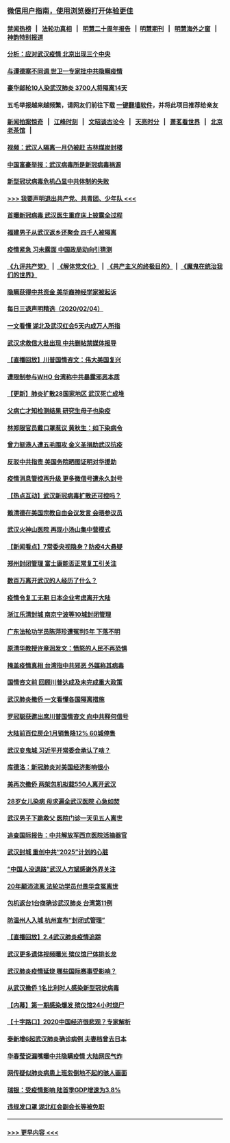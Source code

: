 ### [微信用户指南，使用浏览器打开体验更佳](https://github.com/gfw-breaker/banned-news1/blob/master/indexes/wechat-guide.md?t=0)
#### [禁闻热榜](热点新闻.md?t=0)  &nbsp;&nbsp;|&nbsp;&nbsp; [法轮功真相](https://github.com/gfw-breaker/truth/blob/master/README.md?t=0) &nbsp;&nbsp;|&nbsp;&nbsp; [明慧二十周年报告](https://github.com/gfw-breaker/mh-reports/blob/master/README.md?t=0) &nbsp;&nbsp;|&nbsp;&nbsp;[明慧期刊](https://github.com/gfw-breaker/mh-qikan) &nbsp;&nbsp;|&nbsp;&nbsp; [明慧海外之窗](https://github.com/gfw-breaker/mh-news/blob/master/README.md?t=0) &nbsp;&nbsp;|&nbsp;&nbsp; [神韵特别报道](https://github.com/gfw-breaker/mh-news/blob/master/shenyun.md?t=0)
#### [分析：应对武汉疫情 北京出现三个中央](../pages/nsc413/n11845850.md?t=02051644) 
#### [与谭德塞不同调 世卫一专家批中共隐瞒疫情](../pages/nsc413/n11845278.md?t=02051644) 
#### [豪华邮轮10人染武汉肺炎 3700人将隔离14天](../pages/nsc413/n11845543.md?t=02051644) 
#### 五毛举报越来越频繁，请网友们前往下载 [一键翻墙软件](https://github.com/gfw-breaker/ssr-accounts)，并将此项目推荐给亲友
#### [新闻拍案惊奇](https://github.com/gfw-breaker/banned-news1/blob/master/pages/link4.md) &nbsp;&nbsp;|&nbsp;&nbsp; [江峰时刻](https://github.com/gfw-breaker/banned-news1/blob/master/pages/link4.md) &nbsp;&nbsp;|&nbsp;&nbsp; [文昭谈古论今](https://github.com/gfw-breaker/banned-news1/blob/master/pages/link4.md) &nbsp;&nbsp;|&nbsp;&nbsp; [天亮时分](https://github.com/gfw-breaker/banned-news1/blob/master/pages/link4.md) &nbsp;&nbsp;|&nbsp;&nbsp; [萧茗看世界](https://github.com/gfw-breaker/banned-news1/blob/master/pages/link4.md) &nbsp;&nbsp;|&nbsp;&nbsp; [北京老茶馆](https://github.com/gfw-breaker/banned-news1/blob/master/pages/link4.md) &nbsp;&nbsp;|&nbsp;&nbsp; 
#### [视频：武汉人隔离一月仍被赶 吉林煤炭封楼](../pages/nsc413/n11845570.md?t=02051644) 
#### [中国富豪举报：武汉病毒所是新冠病毒祸源](../pages/nsc413/n11844943.md?t=02051644) 
#### [新型冠状病毒危机凸显中共体制的失败](../pages/nsc413/n11844970.md?t=02051644) 
#### [>>> 我要声明退出共产党、共青团、少年队 <<<](https://github.com/begood0513/goodnews/blob/master/quit/letter.md) 
#### [首曝新冠病毒 武汉医生重症床上披露全过程](../pages/nsc413/n11845150.md?t=02051644) 
#### [福建男子从武汉返乡还聚会 四千人被隔离](../pages/nsc413/n11845352.md?t=02051644) 
#### [疫情紧急 习未露面 中国政局动向引猜测](../pages/nsc413/n11845224.md?t=02051644) 
#### [《九评共产党》](https://github.com/begood0513/9ping.md/blob/master/README.md) &nbsp;|&nbsp; [《解体党文化》](../../../../jtdwh.md/blob/master/README.md)  &nbsp;|&nbsp; [《共产主义的终极目的》](../../../../gczydzjmd.md/blob/master/README.md) &nbsp;|&nbsp; [《魔鬼在统治我们的世界》](../../../../mgztzwmdsj.md/blob/master/README.md) 
#### [隐瞒获得中共资金 美华裔神经学家被起诉](../pages/nsc413/n11844879.md?t=02051644) 
#### [每日三退声明精选（2020/02/04）](../pages/nsc413/n11845335.md?t=02051644) 
#### [一文看懂 湖北及武汉红会5天内成万人所指](../pages/nsc413/n11844315.md?t=02051644) 
#### [武汉求救信大批出现 中共删帖禁媒体报导](../pages/nsc413/n11845064.md?t=02051644) 
#### [【直播回放】川普国情咨文：伟大美国复兴](../pages/nsc413/n11842079.md?t=02051644) 
#### [遭限制参与WHO 台湾称中共暴露邪恶本质](../pages/nsc413/n11844351.md?t=02051644) 
#### [【更新】肺炎扩散28国家地区 武汉死亡成堆](../pages/nsc413/n11801312.md?t=02051644) 
#### [父病亡才知检测结果 研究生母子也染疫](../pages/nsc413/n11845059.md?t=02051644) 
#### [林郑限官员戴口罩惹议 黄秋生：如下染病令](../pages/nsc413/n11844529.md?t=02051644) 
#### [曾力挺港人遭五毛围攻 金义圣捐助武汉抗疫](../pages/nsc413/n11844707.md?t=02051644) 
#### [反驳中共指责 美国务院晒图证明对华援助](../pages/nsc413/n11844859.md?t=02051644) 
#### [疫情消息管控再升级 更多微信号遭永久封号](../pages/nsc413/n11844902.md?t=02051644) 
#### [【热点互动】武汉新冠病毒扩散还可控吗？](../pages/nsc413/n11844750.md?t=02051644) 
#### [赖清德在美国宗教自由会议发言 会晤参议员](../pages/nsc413/n11844836.md?t=02051644) 
#### [武汉火神山医院 再现小汤山集中营模式](../pages/nsc413/n11844763.md?t=02051644) 
#### [【新闻看点】7常委央视隐身？防疫4大悬疑](../pages/nsc413/n11844611.md?t=02051644) 
#### [郑州封闭管理 富士康能否正常复工引关注](../pages/nsc413/n11844727.md?t=02051644) 
#### [数百万离开武汉的人经历了什么？](../pages/nsc413/n11844742.md?t=02051644) 
#### [疫情令复工无期  日本企业考虑离开大陆](../pages/nsc413/n11844585.md?t=02051644) 
#### [浙江乐清封城 南京宁波等10城封闭管理](../pages/nsc413/n11844464.md?t=02051644) 
#### [广东法轮功学员陈萍珍遭冤判5年 下落不明](../pages/nsc413/n11844088.md?t=02051644) 
#### [原清华教授许章润发文：愤怒的人民不再恐惧](../pages/nsc413/n11844347.md?t=02051644) 
#### [掩盖疫情真相 台湾指中共邪恶 外媒称其病毒](../pages/nsc413/n11844401.md?t=02051644) 
#### [国情咨文前 回顾川普达成及未完成重大政策](../pages/nsc413/n11844581.md?t=02051644) 
#### [武汉肺炎撤侨 一文看懂各国隔离措施](../pages/nsc413/n11844216.md?t=02051644) 
#### [罗冠聪获邀出席川普国情咨文 向中共释何信号](../pages/nsc413/n11844355.md?t=02051644) 
#### [大陆前百位房企1月销售降12% 60城停售](../pages/nsc413/n11844398.md?t=02051644) 
#### [武汉变鬼城 习近平开常委会承认了啥？](../pages/nsc413/n11844218.md?t=02051644) 
#### [库德洛：新冠肺炎对美国经济影响很小](../pages/nsc413/n11844418.md?t=02051644) 
#### [美再次撤侨 两架包机拟载550人离开武汉](../pages/nsc413/n11844407.md?t=02051644) 
#### [28岁女儿染病 母求遍全武汉医院 心急如焚](../pages/nsc413/n11844302.md?t=02051644) 
#### [武汉男子下跪救父 医院门诊一天见五人离世](../pages/nsc413/n11844073.md?t=02051644) 
#### [追查国际报告：中共解放军西京医院活摘器官](../pages/nsc413/n11838359.md?t=02051644) 
#### [武汉封城 重创中共“2025”计划的心脏](../pages/nsc413/n11843972.md?t=02051644) 
#### [“中国人没退路”武汉人方斌感谢外界关注](../pages/nsc413/n11843517.md?t=02051644) 
#### [20年颠沛流离 法轮功学员付景华含冤离世](../pages/nsc413/n11841986.md?t=02051644) 
#### [包机返台1台商确诊武汉肺炎 台湾第11例](../pages/nsc413/n11844182.md?t=02051644) 
#### [防温州人入城 杭州宣布“封闭式管理”](../pages/nsc413/n11844139.md?t=02051644) 
#### [【直播回放】2.4武汉肺炎疫情追踪](../pages/nsc413/n11844032.md?t=02051644) 
#### [武汉更多遗体视频曝光 殡仪馆尸体排长龙](../pages/nsc413/n11844057.md?t=02051644) 
#### [武汉肺炎疫情延烧 哪些国际赛事受影响？](../pages/nsc413/n11843958.md?t=02051644) 
#### [从武汉撤侨 1名比利时人感染新型冠状病毒](../pages/nsc413/n11843977.md?t=02051644) 
#### [【内幕】第一期感染爆发 殡仪馆24小时烧尸](../pages/nsc413/n11843944.md?t=02051644) 
#### [【十字路口】2020中国经济很悲观？专家解析](../pages/nsc413/n11842696.md?t=02051644) 
#### [泰新增6起武汉肺炎确诊病例 夫妻档曾去日本](../pages/nsc413/n11843900.md?t=02051644) 
#### [华春莹说漏嘴曝中共隐瞒疫情 大陆网民气炸](../pages/nsc413/n11843863.md?t=02051644) 
#### [网传疑似肺炎病患上班忽倒地不起的骇人画面](../pages/nsc413/n11843789.md?t=02051644) 
#### [瑞银：受疫情影响 陆首季GDP增速为3.8%](../pages/nsc413/n11843264.md?t=02051644) 
#### [违规发口罩 湖北红会副会长等被免职](../pages/nsc413/n11843531.md?t=02051644) 

----
#### [ >>> 更早内容 <<< ](../indexes/nsc413-earlier.md)
